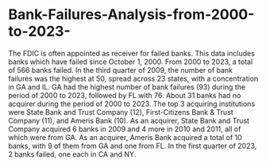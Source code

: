 # Bank-Failures-Analysis-from-2000-to-2023-

The FDIC is often appointed as receiver for failed banks. This data includes banks which have failed since October 1, 2000.
From 2000 to 2023, a total of 566 banks failed.
In the third quarter of 2009, the number of bank failures was the highest at 50, spread across 23 states, with a concentration in GA and IL.
GA had the highest number of bank failures (93) during the period of 2000 to 2023, followed by FL with 76.
About 31 banks had no acquirer during the period of 2000 to 2023.
The top 3 acquiring institutions were State Bank and Trust Company (12), First-Citizens Bank & Trust Company (11), and Ameris Bank (10).
As an acquirer, State Bank and Trust Company acquired 6 banks in 2009 and 4 more in 2010 and 2011, all of which were from GA.
As an acquirer, Ameris Bank acquired a total of 10 banks, with 9 of them from GA and one from FL.
In the first quarter of 2023, 2 banks failed, one each in CA and NY.
